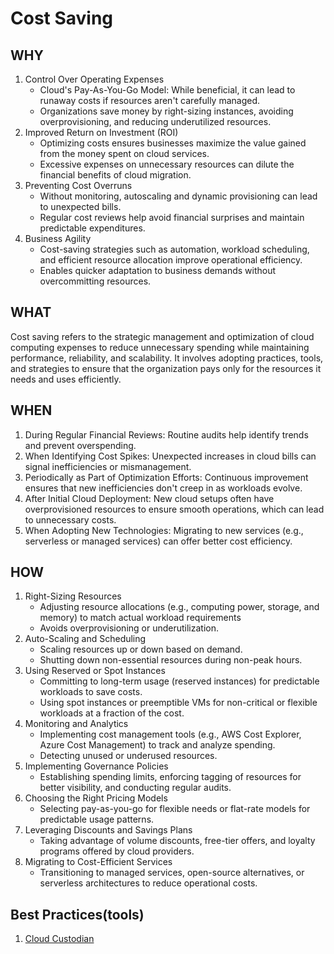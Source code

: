 # Cost Saving

## WHY
1. Control Over Operating Expenses
   * Cloud's Pay-As-You-Go Model: While beneficial, it can lead to runaway costs if resources aren't carefully managed.
   * Organizations save money by right-sizing instances, avoiding overprovisioning, and reducing underutilized resources.
2. Improved Return on Investment (ROI)
   * Optimizing costs ensures businesses maximize the value gained from the money spent on cloud services.
   * Excessive expenses on unnecessary resources can dilute the financial benefits of cloud migration.
3. Preventing Cost Overruns
   * Without monitoring, autoscaling and dynamic provisioning can lead to unexpected bills.
   * Regular cost reviews help avoid financial surprises and maintain predictable expenditures.
4. Business Agility
   * Cost-saving strategies such as automation, workload scheduling, and efficient resource allocation improve operational efficiency.
   * Enables quicker adaptation to business demands without overcommitting resources.

## WHAT
Cost saving refers to the strategic management and optimization of cloud computing expenses to reduce unnecessary spending while maintaining performance, reliability, and scalability. It involves adopting practices, tools, and strategies to ensure that the organization pays only for the resources it needs and uses efficiently.

## WHEN 
1. During Regular Financial Reviews: Routine audits help identify trends and prevent overspending.
2. When Identifying Cost Spikes: Unexpected increases in cloud bills can signal inefficiencies or mismanagement.
3. Periodically as Part of Optimization Efforts: Continuous improvement ensures that new inefficiencies don't creep in as workloads evolve.
4. After Initial Cloud Deployment: New cloud setups often have overprovisioned resources to ensure smooth operations, which can lead to unnecessary costs.
5. When Adopting New Technologies: Migrating to new services (e.g., serverless or managed services) can offer better cost efficiency.

## HOW
1. Right-Sizing Resources
   * Adjusting resource allocations (e.g., computing power, storage, and memory) to match actual workload requirements
   * Avoids overprovisioning or underutilization.
2. Auto-Scaling and Scheduling
   * Scaling resources up or down based on demand.
   * Shutting down non-essential resources during non-peak hours.
3. Using Reserved or Spot Instances
   * Committing to long-term usage (reserved instances) for predictable workloads to save costs.
   * Using spot instances or preemptible VMs for non-critical or flexible workloads at a fraction of the cost.
4. Monitoring and Analytics
   * Implementing cost management tools (e.g., AWS Cost Explorer, Azure Cost Management) to track and analyze spending.
   * Detecting unused or underused resources.
5. Implementing Governance Policies
   * Establishing spending limits, enforcing tagging of resources for better visibility, and conducting regular audits.
6. Choosing the Right Pricing Models
   * Selecting pay-as-you-go for flexible needs or flat-rate models for predictable usage patterns.
7. Leveraging Discounts and Savings Plans
   * Taking advantage of volume discounts, free-tier offers, and loyalty programs offered by cloud providers.
8. Migrating to Cost-Efficient Services
   * Transitioning to managed services, open-source alternatives, or serverless architectures to reduce operational costs.

## Best Practices(tools)
1. [Cloud Custodian](./ch04-01-01-cloud-custodian.md)
